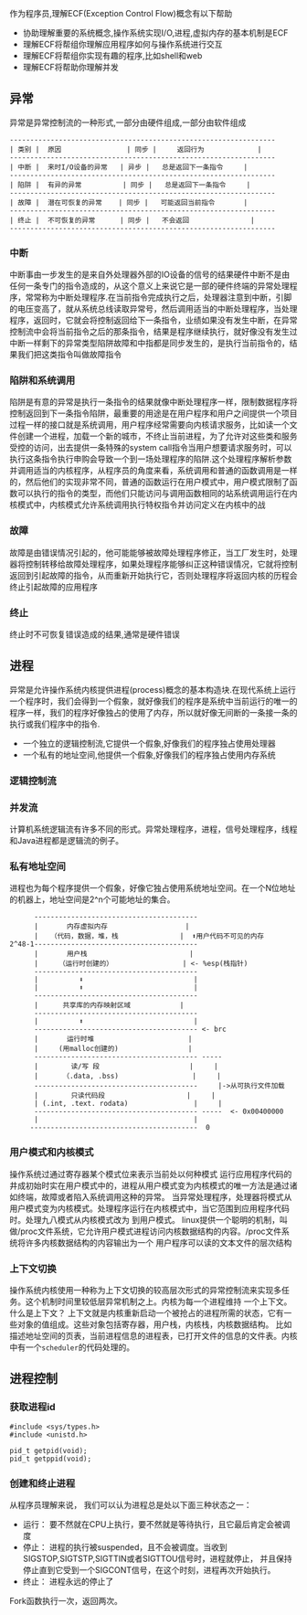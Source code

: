 作为程序员,理解ECF(Exception Control Flow)概念有以下帮助
- 协助理解重要的系统概念,操作系统实现I/O,进程,虚拟内存的基本机制是ECF
- 理解ECF将帮组你理解应用程序如何与操作系统进行交互
- 理解ECF将帮组你实现有趣的程序,比如shell和web
- 理解ECF将帮助你理解并发

## 异常
异常是异常控制流的一种形式,一部分由硬件组成,一部分由软件组成
```
-----------------------------------------------------------------
| 类别 |  原因                | 同步 |     返回行为             |
-----------------------------------------------------------------
| 中断 |  来时I/O设备的异常   | 异步 |   总是返回下一条指令     |
-----------------------------------------------------------------
| 陷阱 |  有异的异常          | 同步 |   总是返回下一条指令     |
-----------------------------------------------------------------
| 故障 |  潜在可恢复的异常    | 同步 |   可能返回当前指令       |
-----------------------------------------------------------------
| 终止 |  不可恢复的异常      | 同步 |   不会返回               |
-----------------------------------------------------------------
```

### 中断
中断事由一步发生的是来自外处理器外部的IO设备的信号的结果硬件中断不是由任何一条专门的指令造成的，从这个意义上来说它是一部的硬件终端的异常处理程序，常常称为中断处理程序.在当前指令完成执行之后，处理器注意到中断，引脚的电压变高了，就从系统总线读取异常号，然后调用适当的中断处理程序，当处理程序，返回时，它就会将控制返回给下一条指令，业绩如果没有发生中断，在异常控制流中会将当前指令之后的那条指令，结果是程序继续执行，就好像没有发生过中断一样剩下的异常类型陷阱故障和中指都是同步发生的，是执行当前指令的，结果我们把这类指令叫做故障指令

### 陷阱和系统调用
陷阱是有意的异常是执行一条指令的结果就像中断处理程序一样，限制数据程序将控制返回到下一条指令陷阱，最重要的用途是在用户程序和用户之间提供一个项目过程一样的接口就是系统调用，用户程序经常需要向内核请求服务，比如读一个文件创建一个进程，加载一个新的城市，不终止当前进程，为了允许对这些类和服务受控的访问，出去提供一条特殊的system call指令当用户想要请求服务时，可以执行这条指令执行申购会导致一个到一场处理程序的陷阱.这个处理程序解析参数并调用适当的内核程序，从程序员的角度来看，系统调用和普通的函数调用是一样的，然后他们的实现非常不同，普通的函数运行在用户模式中，用户模式限制了函数可以执行的指令的类型，而他们只能访问与调用函数相同的站系统调用运行在内核模式中，内核模式允许系统调用执行特权指令并访问定义在内核中的战

### 故障
故障是由错误情况引起的，他可能能够被故障处理程序修正，当工厂发生时，处理器将控制转移给故障处理程序，如果处理程序能够纠正这种错误情况，它就将控制返回到引起故障的指令，从而重新开始执行它，否则处理程序将返回内核的历程会终止引起故障的应用程序

### 终止
终止时不可恢复错误造成的结果,通常是硬件错误


## 进程
异常是允许操作系统内核提供进程(process)概念的基本构造块.在现代系统上运行一个程序时，我们会得到一个假象，就好像我们的程序是系统中当前运行的唯一的程序一样，我们的程序好像独占的使用了内存，所以就好像无间断的一条接一条的执行或我们程序中的指令.
- 一个独立的逻辑控制流,它提供一个假象,好像我们的程序独占使用处理器
- 一个私有的地址空间,他提供一个假象,好像我们的程序独占使用内存系统


### 逻辑控制流
### 并发流
计算机系统逻辑流有许多不同的形式。异常处理程序，进程，信号处理程序，线程和Java进程都是逻辑流的例子。



### 私有地址空间

进程也为每个程序提供一个假象，好像它独占使用系统地址空间。在一个N位地址的机器上，地址空间是2^n个可能地址的集合。

```
      ----------------------------------------
      |       内存虚拟内存                   |
      |   （代码，数据，堆，栈               |  ⬆用户代码不可见的内存
2^48-1----------------------------------------
      |       用户栈                         |
	  |     （运行时创建的）                 | <- %esp(栈指针)
	  ----------------------------------------
	  |          ⬇                           |          
	  |          ⬆                           |
	  ----------------------------------------
	  |      共享库的内存映射区域            |
	  ----------------------------------------
	  |          ⬆                           |
	  ---------------------------------------- <- brc
	  |       运行时堆                       |
	  |     (用malloc创建的)                 |
	  ---------------------------------------- -----
	  |        读/写 段                      |     |
	  |      （.data, .bss)                  |     | 
	  ----------------------------------------     |->从可执行文件加载 
	  |        只读代码段                    |     |
	  | (.int, .text. rodata)                |     |
	  ---------------------------------------- -----  <- 0x00400000
	  |                                      |
	 -----------------------------------------  0 
```


### 用户模式和内核模式
操作系统过通过寄存器某个模式位来表示当前处以何种模式
运行应用程序代码的井成初始时实在用户模式中的，进程从用户模式变为内核模式的唯一方法是通过诸如终端，故障或者陷入系统调用这种的异常。
当异常处理程序，处理器将模式从用户模式变为内核模式。处理程序运行在内核模式中，当它范围到应用程序代码时。处理九八模式从内核模式改为
到用户模式。
linux提供一个聪明的机制，叫做/proc文件系统，它允许用户模式进程访问内核数据结构的内容。/proc文件系统将许多内核数据结构的内容输出为一个
用户程序可以读的文本文件的层次结构

### 上下文切换
操作系统内核使用一种称为上下文切换的较高层次形式的异常控制流来实现多任务。这个机制时间里较低层异常机制之上。内核为每一个进程维持
一个上下文。
什么是上下文？ 上下文就是内核重新启动一个被抢占的进程所需的状态，它有一些对象的值组成。这些对象包括寄存器，用户栈，内核栈，内核数据结构。
比如描述地址空间的页表，当前进程信息的进程表，已打开文件的信息的文件表。内核中有一个`scheduler`的代码处理的。


## 进程控制

### 获取进程id
```
#include <sys/types.h>
#include <unistd.h>

pid_t getpid(void);
pid_t getppid(void);
```

### 创建和终止进程
从程序员理解来说， 我们可以认为进程总是处以下面三种状态之一：
- 运行： 要不然就在CPU上执行，要不然就是等待执行，且它最后肯定会被调度
- 停止： 进程的执行被suspended，且不会被调度。当收到SIGSTOP,SIGTSTP,SIGTTIN或者SIGTTOU信号时，进程就停止，
并且保持停止直到它受到一个SIGCONT信号，在这个时刻，进程再次开始执行。
- 终止： 进程永远的停止了

Fork函数执行一次，返回两次。




















